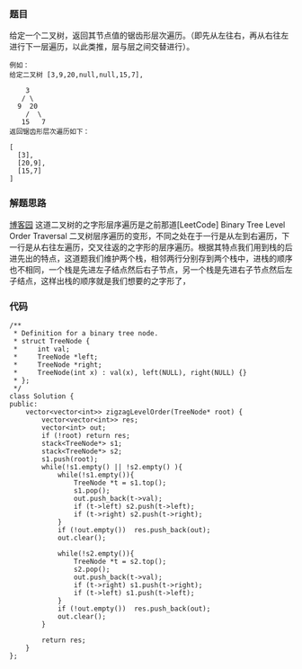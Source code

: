 ### 题目

给定一个二叉树，返回其节点值的锯齿形层次遍历。（即先从左往右，再从右往左进行下一层遍历，以此类推，层与层之间交替进行）。
```
例如：
给定二叉树 [3,9,20,null,null,15,7],

    3
   / \
  9  20
    /  \
   15   7
返回锯齿形层次遍历如下：

[
  [3],
  [20,9],
  [15,7]
]
```

### 解题思路
[博客园](http://www.cnblogs.com/grandyang/p/4297009.html)
这道二叉树的之字形层序遍历是之前那道[LeetCode] Binary Tree Level Order Traversal 二叉树层序遍历的变形，不同之处在于一行是从左到右遍历，下一行是从右往左遍历，交叉往返的之字形的层序遍历。根据其特点我们用到栈的后进先出的特点，这道题我们维护两个栈，相邻两行分别存到两个栈中，进栈的顺序也不相同，一个栈是先进左子结点然后右子节点，另一个栈是先进右子节点然后左子结点，这样出栈的顺序就是我们想要的之字形了，

### 代码

```
/**
 * Definition for a binary tree node.
 * struct TreeNode {
 *     int val;
 *     TreeNode *left;
 *     TreeNode *right;
 *     TreeNode(int x) : val(x), left(NULL), right(NULL) {}
 * };
 */
class Solution {
public:
    vector<vector<int>> zigzagLevelOrder(TreeNode* root) {
        vector<vector<int>> res;
        vector<int> out;
        if (!root) return res;
        stack<TreeNode*> s1;
        stack<TreeNode*> s2;
        s1.push(root);
        while(!s1.empty() || !s2.empty() ){
            while(!s1.empty()){
                TreeNode *t = s1.top();
                s1.pop();
                out.push_back(t->val);
                if (t->left) s2.push(t->left);
                if (t->right) s2.push(t->right);
            }
            if (!out.empty())  res.push_back(out);
            out.clear();

            while(!s2.empty()){
                TreeNode *t = s2.top();
                s2.pop();
                out.push_back(t->val);
                if (t->right) s1.push(t->right);
                if (t->left) s1.push(t->left);
            }
            if (!out.empty())  res.push_back(out);
            out.clear();
        }

        return res;
    }
};
```

